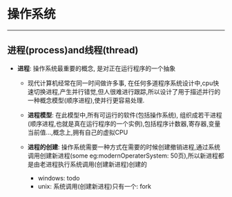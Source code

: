 # 操作系统
---

## 进程(process)and线程(thread)
* **进程**: 操作系统最重要的概念,  是对正在运行程序的一个抽象

    * 现代计算机经常在同一时间做许多事, 在任何多道程序系统设计中,cpu快速切换进程,产生并行错觉,但人很难进行跟踪,所以设计了用于描述并行的一种概念模型(顺序进程),使并行更容易处理.
    
    * **进程模型**: 在此模型中,所有可运行的软件(包括操作系统), 组织成若干进程(顺序进程,也就是真在运行程序的一个实例),包括程序计数器,寄存器,变量当前值...,概念上,拥有自己的虚拟CPU

    * **进程的创建**: 操作系统需要一种方式在需要的时候创建撤销进程,通过系统调用创建新进程(some eg:modernOperaterSystem: 50页),所以新进程都是由老进程执行系统调用(创建新进程)创建的
    
        * windows: todo 
        * unix: 系统调用(创建新进程)只有一个: fork
    